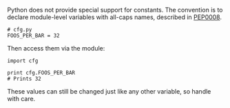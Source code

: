 Python does not provide special support for constants. The convention is to
declare module-level variables with all-caps names, described in
[PEP0008](http://www.python.org/dev/peps/pep-0008/#constants).

    # cfg.py
    FOOS_PER_BAR = 32

Then access them via the module:

    import cfg

    print cfg.FOOS_PER_BAR
    # Prints 32

These values can still be changed just like any other variable, so handle with
care.
